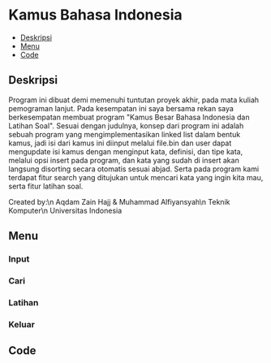 # Kamus Bahasa Indonesia
* [Deskripsi](#deskripsi)
* [Menu](#Menu)
* [Code](#code)


## Deskripsi

Program ini dibuat demi memenuhi tuntutan proyek akhir, pada mata kuliah pemograman lanjut. Pada kesempatan ini saya bersama rekan saya berkesempatan membuat program "Kamus Besar Bahasa Indonesia dan Latihan Soal". Sesuai dengan judulnya, konsep dari program ini adalah sebuah program yang mengimplementasikan linked list dalam bentuk kamus, jadi isi dari kamus ini diinput melalui file.bin dan user
dapat mengupdate isi kamus dengan menginput kata, definisi, dan tipe kata, melalui opsi insert pada program, dan kata yang sudah di insert akan langsung disorting secara otomatis sesuai abjad. Serta pada program kami terdapat fitur search yang ditujukan untuk mencari kata yang ingin kita mau, serta fitur latihan soal.

Created by:\n
              Aqdam Zain Hajj & Muhammad Alfiyansyah\n
                        Teknik Komputer\n
                     Universitas Indonesia

## Menu

### Input

### Cari

### Latihan

### Keluar

## Code

